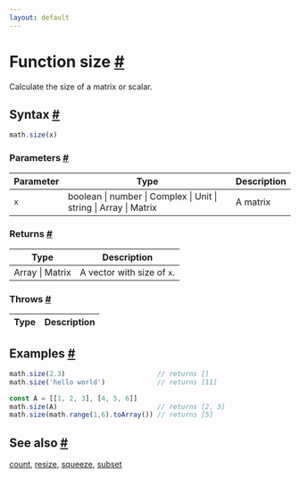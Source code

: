 ```yaml
---
layout: default
---
```


<!-- Note: This file is automatically generated from source code comments. Changes made in this file will be overridden. -->

<h1 id="function-size">Function size <a href="#function-size" title="Permalink">#</a></h1>

Calculate the size of a matrix or scalar.


<h2 id="syntax">Syntax <a href="#syntax" title="Permalink">#</a></h2>

```js
math.size(x)
```

<h3 id="parameters">Parameters <a href="#parameters" title="Permalink">#</a></h3>

Parameter | Type | Description
--------- | ---- | -----------
`x` | boolean &#124; number &#124; Complex &#124; Unit &#124; string &#124; Array &#124; Matrix | A matrix

<h3 id="returns">Returns <a href="#returns" title="Permalink">#</a></h3>

Type | Description
---- | -----------
Array &#124; Matrix | A vector with size of `x`.


<h3 id="throws">Throws <a href="#throws" title="Permalink">#</a></h3>

Type | Description
---- | -----------


<h2 id="examples">Examples <a href="#examples" title="Permalink">#</a></h2>

```js
math.size(2.3)                       // returns []
math.size('hello world')             // returns [11]

const A = [[1, 2, 3], [4, 5, 6]]
math.size(A)                         // returns [2, 3]
math.size(math.range(1,6).toArray()) // returns [5]
```


<h2 id="see-also">See also <a href="#see-also" title="Permalink">#</a></h2>

[count](count.html),
[resize](resize.html),
[squeeze](squeeze.html),
[subset](subset.html)
